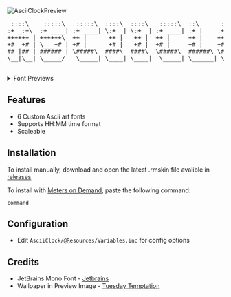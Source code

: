 ![AsciiClockPreview](https://i.imgur.com/VIIu5M6.png "AsciiClockPreview")

<span style="font-family: 'Jetbrains Mono';">
 <pre>
 ::::\    :::::\   :::::\  ::::\  ::::\   :::::\  ::\      :::::\    :::::\  ::\ ::\
:+ _:+\  :+ ____| :+ ____| \:+ _| \:+ _| :+ ____| :+ |    :+ __:+\  :+ ____| :+ :+ /
++++++ | ++++++\  ++ |      ++ |   ++ |  ++ |     ++ |    ++ | ++ | ++ |     ++++ /
+#  +# | \___+# | +# |      +# |   +# |  +# |     +# |    +# | +# | +# |     +# +#\
## |## | ###### | \#####\  ####\  ####\  \#####\  ######\ \##### /  \#####\  ## \##\
\__|\__| \_____/   \_____| \____| \____|  \_____| \______| \____/    \_____| \__|\__|
 </pre>
</span>

<details>
 <summary>Font Previews</summary>
 
![7Segment](https://i.imgur.com/Bk4i4Kg.png "7Segment")

7Segment

![Embossed](https://i.imgur.com/aIT4Apj.png "Embossed")

Embossed

![Fade](https://i.imgur.com/pvlHeVS.png "Fade]")

Fade

![Fade3D](https://i.imgur.com/yAzVSU5.png "Fade3D]")

Fade3D

![Hashtag3D](https://i.imgur.com/ySiy2ur.png "Hashtag3D")

Hashtag3D

![Pop](https://i.imgur.com/wVwGkow.png "Pop")

Pop

</details>

## Features
 * 6 Custom Ascii art fonts
 * Supports HH:MM time format
 * Scaleable

## Installation
To install manually, download and open the latest .rmskin file avalible in [releases](https://github.com/underscore7/test/releases)

To install with [Meters on Demand](https://github.com/meters-on-demand/cli), paste the following command:
```
command
```

## Configuration
 * Edit ```AsciiClock/@Resources/Variables.inc``` for config options
 
## Credits
 * JetBrains Mono Font - [Jetbrains](https://www.jetbrains.com/lp/mono/)
 * Wallpaper in Preview Image - [Tuesday Temptation](https://www.pexels.com/photo/purple-and-blue-light-digital-wallpaper-3780104/)


